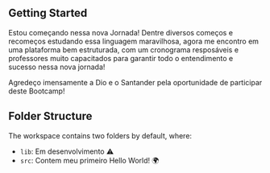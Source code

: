 ## Getting Started

Estou começando nessa nova Jornada! Dentre diversos começos e recomeços estudando essa linguagem maravilhosa, agora me encontro em uma plataforma bem estruturada, com um cronograma resposáveis e professores muito capacitados para garantir todo o entendimento e sucesso nessa nova jornada! 

Agredeço imensamente a Dio e o Santander pela oportunidade de participar deste Bootcamp! 

## Folder Structure

The workspace contains two folders by default, where:

- `lib`: Em desenvolvimento ⚠
- `src`: Contem meu primeiro Hello World! 🌍
